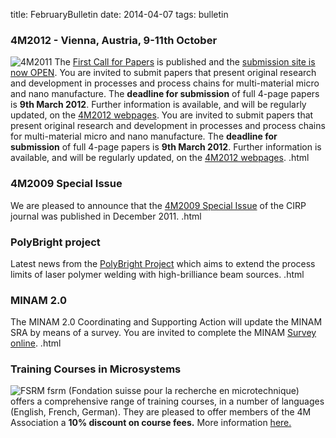 title: FebruaryBulletin
date: 2014-04-07 
tags: bulletin
<!--break--> 

### 4M2012 - Vienna, Austria, 9-11th October

![4M2011](/4m-association/images/4m-2012_100.png)
The [First Call for Papers](/4m-association/conference/2012/Call-Papers-4M2012) is published and the [submission site is now OPEN](/4m-association/content/Submission-Guideline.html). You are invited to submit papers that present original research and development in processes and process chains for multi-material micro and nano manufacture.  The **deadline for submission** of full 4-page papers is **9th March 2012**. Further information is available, and will be regularly updated, on the [4M2012 webpages](/4m-association/conference/201/Submission-Guideline.html). You are invited to submit papers that present original research and development in processes and process chains for multi-material micro and nano manufacture.  The **deadline for submission** of full 4-page papers is **9th March 2012**. Further information is available, and will be regularly updated, on the [4M2012 webpages](/4m-association/conference/201.html). .html
### 4M2009 Special Issue

We are pleased to announce that the [4M2009 Special Issue](/4m-association/content/Special-Issue-4M200/Special-Issue-4M200.html) of the CIRP journal was published in December 2011.   .html
### PolyBright project

Latest news from the [PolyBright Project](/4m-association/content/PolyBright-update/PolyBright-update.html) which aims to extend the process limits of laser polymer welding with high-brilliance beam sources.  .html
### MINAM 2.0

The MINAM 2.0 Coordinating and Supporting Action will update the MINAM SRA by means of a survey. You are invited to complete the MINAM [Survey online](/4m-association/content/MINAM-Surve/MINAM-Surve.html).   .html
### Training Courses in Microsystems

![FSRM](/4m-association/images/fsrm_logo_web.gif)
fsrm (Fondation suisse pour la recherche en microtechnique) offers a comprehensive range of training courses, in a number of languages (English, French, German). They are pleased to offer members of the 4M Association a <b>10% discount on course fees.</b> More information [here.](/4m-association/content/fsrm-training-course/fsrm-training-course.html)